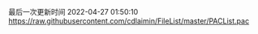 最后一次更新时间 2022-04-27 01:50:10
https://raw.githubusercontent.com/cdlaimin/FileList/master/PACList.pac

